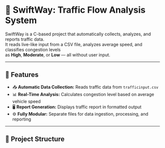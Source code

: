 # 🚦 SwiftWay: Traffic Flow Analysis System

SwiftWay is a C-based project that automatically collects, analyzes, and reports traffic data.  
It reads live-like input from a CSV file, analyzes average speed, and classifies congestion levels  
as **High**, **Moderate**, or **Low** — all without user input.

---

## 🧠 Features
- 📥 **Automatic Data Collection:** Reads traffic data from `trafficinput.csv`
- 📊 **Real-Time Analysis:** Calculates congestion level based on average vehicle speed
- 🖥️ **Report Generation:** Displays traffic report in formatted output
- ⚙️ **Fully Modular:** Separate files for data ingestion, processing, and reporting

---

## 📂 Project Structure
